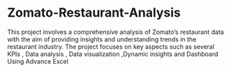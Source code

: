 # Zomato-Restaurant-Analysis
This project involves a comprehensive analysis of Zomato’s restaurant data with the aim of providing insights and understanding trends in the restaurant industry.  The project focuses on key aspects such as several KPIs , Data analysis , Data visualization ,Dynamic insights and Dashboard Using Advance Excel
